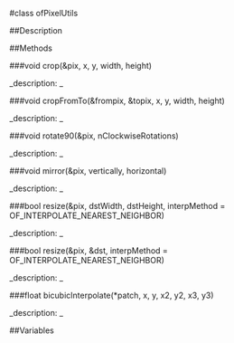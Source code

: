 #class ofPixelUtils


##Description

































##Methods



###void crop(&pix, x, y, width, height)

<!--
_syntax: crop(&pix, x, y, width, height)_
_name: crop_
_returns: void_
_returns_description: _
_parameters: ofPixels &pix, int x, int y, int width, int height_
_access: public_
_version_started: 007_
_version_deprecated: _
_summary: _
_constant: False_
_static: yes_
_visible: True_
_advanced: False_
-->

_description: _





































<!----------------------------------------------------------------------------->

###void cropFromTo(&frompix, &topix, x, y, width, height)

<!--
_syntax: cropFromTo(&frompix, &topix, x, y, width, height)_
_name: cropFromTo_
_returns: void_
_returns_description: _
_parameters: ofPixels &frompix, ofPixels &topix, int x, int y, int width, int height_
_access: public_
_version_started: 007_
_version_deprecated: _
_summary: _
_constant: False_
_static: yes_
_visible: True_
_advanced: False_
-->

_description: _





































<!----------------------------------------------------------------------------->

###void rotate90(&pix, nClockwiseRotations)

<!--
_syntax: rotate90(&pix, nClockwiseRotations)_
_name: rotate90_
_returns: void_
_returns_description: _
_parameters: ofPixels &pix, int nClockwiseRotations_
_access: public_
_version_started: 007_
_version_deprecated: _
_summary: _
_constant: False_
_static: yes_
_visible: True_
_advanced: False_
-->

_description: _





































<!----------------------------------------------------------------------------->

###void mirror(&pix, vertically, horizontal)

<!--
_syntax: mirror(&pix, vertically, horizontal)_
_name: mirror_
_returns: void_
_returns_description: _
_parameters: ofPixels &pix, bool vertically, bool horizontal_
_access: public_
_version_started: 007_
_version_deprecated: _
_summary: _
_constant: False_
_static: yes_
_visible: True_
_advanced: False_
-->

_description: _





































<!----------------------------------------------------------------------------->

###bool resize(&pix, dstWidth, dstHeight, interpMethod = OF_INTERPOLATE_NEAREST_NEIGHBOR)

<!--
_syntax: resize(&pix, dstWidth, dstHeight, interpMethod = OF_INTERPOLATE_NEAREST_NEIGHBOR)_
_name: resize_
_returns: bool_
_returns_description: _
_parameters: ofPixels &pix, int dstWidth, int dstHeight, ofInterpolationMethod interpMethod=OF_INTERPOLATE_NEAREST_NEIGHBOR_
_access: public_
_version_started: 007_
_version_deprecated: _
_summary: _
_constant: False_
_static: yes_
_visible: True_
_advanced: False_
-->

_description: _





































<!----------------------------------------------------------------------------->

###bool resize(&pix, &dst, interpMethod = OF_INTERPOLATE_NEAREST_NEIGHBOR)

<!--
_syntax: resize(&pix, &dst, interpMethod = OF_INTERPOLATE_NEAREST_NEIGHBOR)_
_name: resize_
_returns: bool_
_returns_description: _
_parameters: ofPixels &pix, ofPixels &dst, ofInterpolationMethod interpMethod=OF_INTERPOLATE_NEAREST_NEIGHBOR_
_access: public_
_version_started: 007_
_version_deprecated: _
_summary: _
_constant: False_
_static: yes_
_visible: True_
_advanced: False_
-->

_description: _





































<!----------------------------------------------------------------------------->

###float bicubicInterpolate(*patch, x, y, x2, y2, x3, y3)

<!--
_syntax: bicubicInterpolate(*patch, x, y, x2, y2, x3, y3)_
_name: bicubicInterpolate_
_returns: float_
_returns_description: _
_parameters: const int *patch, float x, float y, float x2, float y2, float x3, float y3_
_access: protected_
_version_started: 007_
_version_deprecated: _
_summary: _
_constant: False_
_static: yes_
_visible: True_
_advanced: False_
-->

_description: _





































<!----------------------------------------------------------------------------->

##Variables



